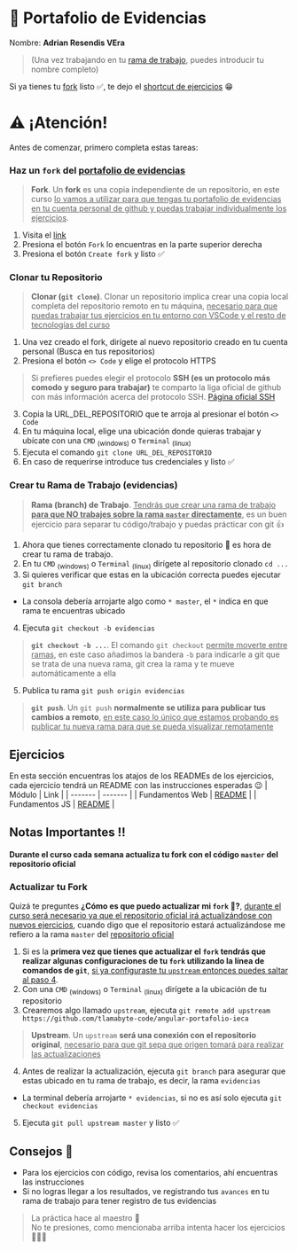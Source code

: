 # 📔 Portafolio de Evidencias

Nombre: **Adrian Resendis VEra** 
> (Una vez trabajando en tu [rama de trabajo](#crear-tu-rama-de-trabajo-evidencias), puedes introducir tu nombre completo)

Si ya tienes tu [fork](#haz-un-fork-del-portafolio-de-evidencias) listo ✅, te dejo el [shortcut de ejercicios](#ejercicios) 😁

# ⚠️ ¡Atención!

Antes de comenzar, primero completa estas tareas:

### Haz un `fork` del [portafolio de evidencias](https://github.com/tlamabyte-code/angular-portafolio-ieca)

> **Fork**. Un **fork** es una copia independiente de un repositorio, en este curso <ins>lo vamos a utilizar para que tengas tu portafolio de evidencias en tu cuenta personal de github y puedas trabajar individualmente los ejercicios</ins>.

1. Visita el [link](https://github.com/tlamabyte-code/angular-portafolio-ieca)
2. Presiona el botón `Fork` lo encuentras en la parte superior derecha
3. Presiona el botón `Create fork` y listo ✅

### Clonar tu Repositorio 

> **Clonar (`git clone`)**. Clonar un repositorio implica crear una copia local completa del repositorio remoto en tu máquina, <ins>necesario para que puedas trabajar tus ejercicios en tu entorno con VSCode y el resto de tecnologías del curso</ins>

1. Una vez creado el fork, dirígete al nuevo repositorio creado en tu cuenta personal (Busca en tus repositorios)
2. Presiona el botón `<> Code` y elige el protocolo HTTPS
> Si prefieres puedes elegir el protocolo **SSH (es un protocolo más comodo y seguro para trabajar)** te comparto la liga oficial de github con más información acerca del protocolo SSH. [Página oficial SSH](https://docs.github.com/en/authentication/connecting-to-github-with-ssh)
3. Copia la URL_DEL_REPOSITORIO que te arroja al presionar el botón `<> Code`
4. En tu máquina local, elige una ubicación donde quieras trabajar y ubícate con una `CMD` <sub>(windows)</sub> o `Terminal` <sub>(linux)</sub>
5. Ejecuta el comando `git clone URL_DEL_REPOSITORIO`
6. En caso de requerirse introduce tus credenciales y listo ✅

### Crear tu Rama de Trabajo (evidencias)

> **Rama (branch) de Trabajo**. <ins>Tendrás que crear una rama de trabajo <strong>para que NO trabajes sobre la rama `master` directamente</strong></ins>, es un buen ejercicio para separar tu código/trabajo y puedas prácticar con git 👍

1. Ahora que tienes correctamente clonado tu repositorio 🥳 es hora de crear tu rama de trabajo.
2. En tu `CMD` <sub>(windows)</sub> o `Terminal` <sub>(linux)</sub> dirígete al repositorio clonado `cd ...`
3. Si quieres verificar que estas en la ubicación correcta puedes ejecutar `git branch`
  - La consola debería arrojarte algo como `* master`, el `*` indica en que rama te encuentras ubicado
4. Ejecuta `git checkout -b evidencias`
> **`git checkout -b ...`**. El comando `git checkout` <ins>permite moverte entre ramas</ins>, en este caso añadimos la bandera `-b` para indicarle a git que se trata de una nueva rama, git crea la rama y te mueve automáticamente a ella 
5. Publica tu rama `git push origin evidencias`
> **`git push`**. Un `git push` **normalmente se utiliza para publicar tus cambios a remoto**, <ins>en este caso lo único que estamos probando es publicar tu nueva rama para que se pueda visualizar remotamente</ins>

## Ejercicios

En esta sección encuentras los atajos de los READMEs de los ejercicios, cada ejercicio tendrá un README con las instrucciones esperadas 😉
| Módulo  | Link    |
| ------- | ------- |
| Fundamentos Web | [README](/fundamentos-web/README.md) |
| Fundamentos JS | [README](/javascript/README.md) |

## Notas Importantes ‼️
<h4>Durante el curso cada semana actualiza tu fork con el código <code>master</code> del repositorio oficial</h4>

### Actualizar tu Fork

Quizá te preguntes __¿Cómo es que puedo actualizar mi `fork` 🤔?__, <ins>durante el curso será necesario ya que el repositorio oficial irá actualizándose con nuevos ejercicios</ins>, cuando digo que el repositorio estará actualizándose me refiero a la rama `master` del [repositorio oficial](https://github.com/tlamabyte-code/angular-portafolio-ieca)

1. Si es la **primera vez que tienes que actualizar el `fork` tendrás que realizar algunas configuraciones de tu `fork` utilizando la línea de comandos de `git`**, <ins>si ya configuraste tu `upstream` entonces puedes saltar al paso 4</ins>.
2. Con una `CMD` <sub>(windows)</sub> o `Terminal` <sub>(linux)</sub> dirígete a la ubicación de tu repositorio
3. Crearemos algo llamado `upstream`, ejecuta `git remote add upstream https://github.com/tlamabyte-code/angular-portafolio-ieca`
> **Upstream**. Un `upstream` **será una conexión con el repositorio original**, <ins>necesario para que git sepa que origen tomará para realizar las actualizaciones</ins>
4. Antes de realizar la actualización, ejecuta `git branch` para asegurar que estas ubicado en tu rama de trabajo, es decir, la rama `evidencias`
  - La terminal debería arrojarte `* evidencias`, si no es así solo ejecuta `git checkout evidencias`
5. Ejecuta `git pull upstream master` y listo ✅

## Consejos 🦗
- Para los ejercicios con código, revisa los comentarios, ahí encuentras las instrucciones
- Si no logras llegar a los resultados, ve registrando tus `avances` en tu rama de trabajo para tener registro de tus evidencias

> La práctica hace al maestro 🎹  
> No te presiones, como mencionaba arriba intenta hacer los ejercicios 🧘🧘‍♀️
